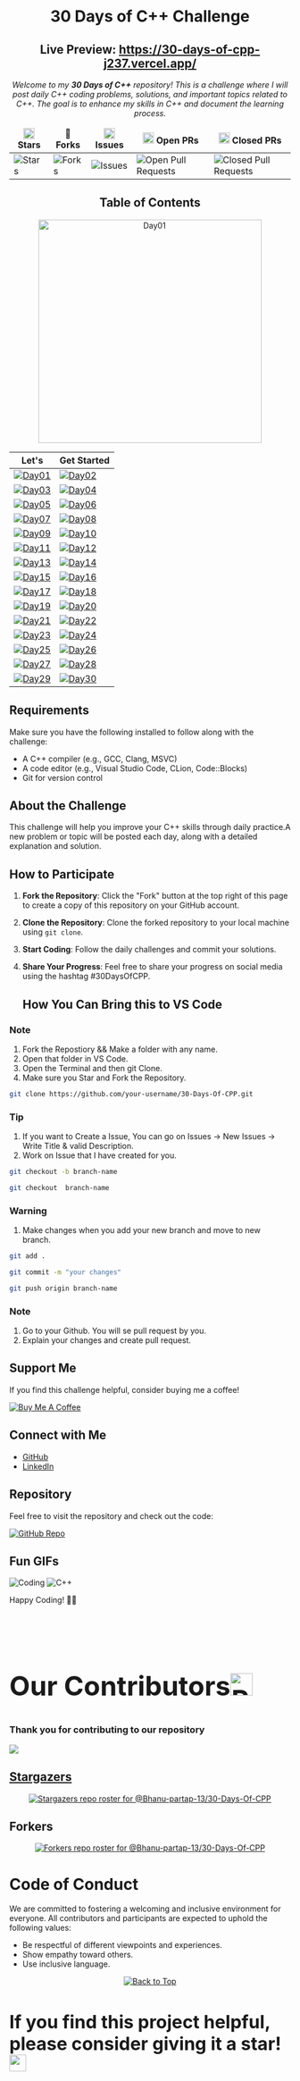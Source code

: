 
<div align="center">
<div id="top">

# <p>30 Days of C++ Challenge
</p>

## Live Preview: https://30-days-of-cpp-j237.vercel.app/
<i><p> Welcome to my **30 Days of C++** repository! This is a challenge where I will post daily C++ coding problems, solutions, and important topics related to C++. The goal is to enhance my skills in C++ and document the learning process.</p></i>

</div>


<table align="center">
    <thead align="center">
        <tr border: 1px;>
            <td><b><img src="https://raw.githubusercontent.com/Tarikul-Islam-Anik/tarikul-islam-anik/main/assets/images/Star.png" width="20" height="20"> Stars</b></td>
            <td><b>🍴 Forks</b></td>
            <td><b><img src="https://raw.githubusercontent.com/Tarikul-Islam-Anik/tarikul-islam-anik/main/assets/images/Lady%20Beetle.png" width="20" height="20"> Issues</b></td>
            <td><b><img src="https://raw.githubusercontent.com/Tarikul-Islam-Anik/tarikul-islam-anik/main/assets/images/Check%20Mark%20Button.png" width="20" height="20"> Open PRs</b></td>
            <td><b><img src="https://raw.githubusercontent.com/Tarikul-Islam-Anik/tarikul-islam-anik/main/assets/images/Cross%20Mark.png" width="20" height="20"> Closed PRs</b></td>
        </tr>
     </thead>
    <tbody>
         <tr>
            <td><img alt="Stars" src="https://img.shields.io/github/stars/Bhanu-partap-13/30-Days-Of-CPP?style=flat&logo=github"/></td>
             <td><img alt="Forks" src="https://img.shields.io/github/forks/Bhanu-partap-13/30-Days-Of-CPP?style=flat&logo=github"/></td>
            <td><img alt="Issues" src="https://img.shields.io/github/issues/Bhanu-partap-13/30-Days-Of-CPP?style=flat&logo=github"/></td>
            <td><img alt="Open Pull Requests" src="https://img.shields.io/github/issues-pr/Bhanu-partap-13/30-Days-Of-CPP?style=flat&logo=github"/></td>
           <td><img alt="Closed Pull Requests" src="https://img.shields.io/github/issues-pr-closed/Bhanu-partap-13/30-Days-Of-CPP?style=flat&color=critical&logo=github"/></td>
        </tr>
    </tbody>
</table>

## Table of Contents

<a href="https://github.com/Bhanu-partap-13/45-Days-Of-C-/">
  <img src="imgs/1.jpg" alt="Day01" width="400px">
</a>

|     Let's      |  Get Started           |
|----------------|-------------------------------|
| [![Day01](imgs/2.jpg)](https://github.com/Bhanu-partap-13/45-Days-Of-C-/tree/main/Day01)| [![Day02](imgs/3.jpg)](https://github.com/Bhanu-partap-13/45-Days-Of-C-/tree/main/Day02) | 
| [![Day03](imgs/4.jpg)](https://github.com/Bhanu-partap-13/45-Days-Of-C-/tree/main/Day03)| [![Day04](imgs/5.jpg)](https://github.com/Bhanu-partap-13/45-Days-Of-C-/tree/main/Day04) | 
| [![Day05](imgs/6.jpg)](https://github.com/Bhanu-partap-13/45-Days-Of-C-/tree/main/Day05)| [![Day06](imgs/7.jpg)](https://github.com/Bhanu-partap-13/45-Days-Of-C-/tree/main/Day06) | 
| [![Day07](imgs/8.jpg)](https://github.com/Bhanu-partap-13/45-Days-Of-C-/tree/main/Day07)| [![Day08](imgs/9.jpg)](https://github.com/Bhanu-partap-13/45-Days-Of-C-/tree/main/Day08) | 
| [![Day09](imgs/10.jpg)](https://github.com/Bhanu-partap-13/45-Days-Of-C-/tree/main/Day09)| [![Day10](imgs/11.jpg)](https://github.com/Bhanu-partap-13/45-Days-Of-C-/tree/main/Day10) | 
| [![Day11](imgs/12.jpg)](https://github.com/Bhanu-partap-13/45-Days-Of-C-/tree/main/Day11)| [![Day12](imgs/13.jpg)](https://github.com/Bhanu-partap-13/45-Days-Of-C-/tree/main/Day12) | 
| [![Day13](imgs/14.jpg)](https://github.com/Bhanu-partap-13/45-Days-Of-C-/tree/main/Day13)| [![Day14](imgs/15.jpg)](https://github.com/Bhanu-partap-13/45-Days-Of-C-/tree/main/Day14) | 
| [![Day15](imgs/16.jpg)](https://github.com/Bhanu-partap-13/45-Days-Of-C-/tree/main/Day15)| [![Day16](imgs/17.jpg)](https://github.com/Bhanu-partap-13/45-Days-Of-C-/tree/main/Day16) | 
| [![Day17](imgs/18.jpg)](https://github.com/Bhanu-partap-13/45-Days-Of-C-/tree/main/Day17)| [![Day18](imgs/19.jpg)](https://github.com/Bhanu-partap-13/45-Days-Of-C-/tree/main/Day18) | 
| [![Day19](imgs/20.jpg)](https://github.com/Bhanu-partap-13/45-Days-Of-C-/tree/main/Day19)| [![Day20](imgs/21.jpg)](https://github.com/Bhanu-partap-13/45-Days-Of-C-/tree/main/Day20) | 
| [![Day21](imgs/22.jpg)](https://github.com/Bhanu-partap-13/45-Days-Of-C-/tree/main/Day21)| [![Day22](imgs/23.jpg)](https://github.com/Bhanu-partap-13/45-Days-Of-C-/tree/main/Day22) | 
| [![Day23](imgs/24.jpg)](https://github.com/Bhanu-partap-13/45-Days-Of-C-/tree/main/Day23)| [![Day24](imgs/25.jpg)](https://github.com/Bhanu-partap-13/45-Days-Of-C-/tree/main/Day24) | 
| [![Day25](imgs/26.jpg)](https://github.com/Bhanu-partap-13/45-Days-Of-C-/tree/main/Day25)| [![Day26](imgs/27.jpg)](https://github.com/Bhanu-partap-13/45-Days-Of-C-/tree/main/Day26) | 
| [![Day27](imgs/28.jpg)](https://github.com/Bhanu-partap-13/45-Days-Of-C-/tree/main/Day27)| [![Day28](imgs/29.jpg)](https://github.com/Bhanu-partap-13/45-Days-Of-C-/tree/main/Day28) | 
| [![Day29](imgs/30.jpg)](https://github.com/Bhanu-partap-13/45-Days-Of-C-/tree/main/Day29)| [![Day30](imgs/31.jpg)](https://github.com/Bhanu-partap-13/45-Days-Of-C-/tree/main/Day30) | 

</div>

## Requirements
Make sure you have the following installed to follow along with the challenge:

- A C++ compiler (e.g., GCC, Clang, MSVC)
- A code editor (e.g., Visual Studio Code, CLion, Code::Blocks)
- Git for version control

## About the Challenge
This challenge will help you improve your C++ skills through daily practice.A new problem or topic will be posted each day, along with a detailed explanation and solution.

## How to Participate

1. **Fork the Repository**: Click the "Fork" button at the top right of this page to create a copy of this repository on your GitHub account.
2. **Clone the Repository**: Clone the forked repository to your local machine using `git clone`.
3. **Start Coding**: Follow the daily challenges and commit your solutions.
4. **Share Your Progress**: Feel free to share your progress on social media using the hashtag #30DaysOfCPP.

    ## How You Can Bring this to VS Code
### Note
1. Fork the Repostiory && Make a folder with any name.
2. Open that folder in VS Code.
3. Open the Terminal and then git Clone.
4. Make sure you Star and Fork the Repository.

```bash
git clone https://github.com/your-username/30-Days-Of-CPP.git
```

### Tip
1. If you want to Create a Issue, You can go on Issues -> New Issues -> Write Title & valid Description.
2. Work on Issue that I have created for you.

```bash 
git checkout -b branch-name
```
```bash
git checkout  branch-name
```
### Warning
1. Make changes when you add your new branch and move to new branch.

```bash
git add .
```
```bash
git commit -m "your changes"
```
```bash
git push origin branch-name
```

### Note
1. Go to your Github. You will se pull request by you.
2. Explain your changes and create pull request.

## Support Me

If you find this challenge helpful, consider buying me a coffee!

[![Buy Me A Coffee](https://img.shields.io/badge/-Buy%20Me%20A%20Coffee-orange?style=flat-square&logo=buy-me-a-coffee)](https://www.buymeacoffee.com/bhanupartap13)

## Connect with Me

- [GitHub](https://github.com/Bhanu-partap-13)
- [LinkedIn](https://www.linkedin.com/in/bhanu-partap-a49084274/)

## Repository

Feel free to visit the repository and check out the code:

[![GitHub Repo](https://img.shields.io/badge/-Visit%20Repo-black?style=flat-square&logo=github)](https://github.com/Bhanu-partap-13/45-Days-Of-C-)

## Fun GIFs

![Coding](https://media.giphy.com/media/3o7aD2saalBwwftBIY/giphy.gif)
![C++](https://media.giphy.com/media/26tn33aiTi1jkl6H6/giphy.gif)

Happy Coding! 🚀✨


<br><br>

 ## <h2 style="font-size:3rem;">Our Contributors<img src="https://raw.githubusercontent.com/Tarikul-Islam-Anik/Animated-Fluent-Emojis/master/Emojis/Smilies/Red%20Heart.png" alt="Red Heart" width="40" height="40" /></h2>
  <h3>Thank you for contributing to our repository</h3>
<a href="https://github.com/Bhanu-partap-13/30-Days-Of-CPP/graphs/contributors">
<img src="https://contributors-img.web.app/image?repo=Bhanu-partap-13/30-Days-Of-CPP"/>

## Stargazers

<div align='center'>

[![Stargazers repo roster for @Bhanu-partap-13/30-Days-Of-CPP](https://reporoster.com/stars/Bhanu-partap-13/30-Days-Of-CPP)](https://github.com/Bhanu-partap-13/30-Days-Of-CPP/stargazers)

</div>

## Forkers

<div align='center'>

[![Forkers repo roster for @Bhanu-partap-13/30-Days-Of-CPP](https://reporoster.com/forks/Bhanu-partap-13/30-Days-Of-CPP)](https://github.com/Bhanu-partap-13/30-Days-Of-CPP/network/members)

</div>


# Code of Conduct
We are committed to fostering a welcoming and inclusive environment for everyone. All contributors and participants are expected to uphold the following values:

- Be respectful of different viewpoints and experiences.
- Show empathy toward others.
- Use inclusive language.

<div align="center">
    <a href="#top">
        <img src="https://img.shields.io/badge/Back%20to%20Top-000000?style=for-the-badge&logo=github&logoColor=white" alt="Back to Top">
    </a>
</div>


<h3 style="font-size:2rem;">
If you find this project helpful, please consider giving it a star! <img src="https://raw.githubusercontent.com/Tarikul-Islam-Anik/tarikul-islam-anik/main/assets/images/Star.png" width="30" height="30"></p>

